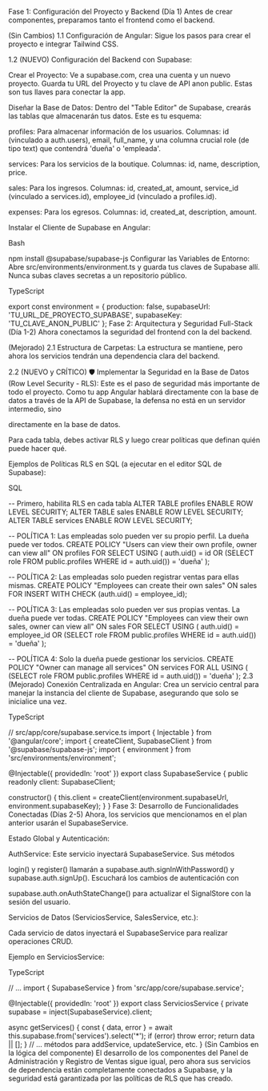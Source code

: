 Fase 1: Configuración del Proyecto y Backend (Día 1)
Antes de crear componentes, preparamos tanto el frontend como el backend.

(Sin Cambios) 1.1 Configuración de Angular: Sigue los pasos para crear el proyecto e integrar Tailwind CSS.

1.2 (NUEVO) Configuración del Backend con Supabase:

Crear el Proyecto: Ve a supabase.com, crea una cuenta y un nuevo proyecto. Guarda tu URL del Proyecto y tu clave de API anon public. Estas son tus llaves para conectar la app.

Diseñar la Base de Datos: Dentro del "Table Editor" de Supabase, crearás las tablas que almacenarán tus datos. Este es tu esquema:

profiles: Para almacenar información de los usuarios. Columnas: id (vinculado a auth.users), email, full_name, y una columna crucial role (de tipo text) que contendrá 'dueña' o 'empleada'.

services: Para los servicios de la boutique. Columnas: id, name, description, price.

sales: Para los ingresos. Columnas: id, created_at, amount, service_id (vinculado a services.id), employee_id (vinculado a profiles.id).

expenses: Para los egresos. Columnas: id, created_at, description, amount.

Instalar el Cliente de Supabase en Angular:

Bash

npm install @supabase/supabase-js
Configurar las Variables de Entorno: Abre src/environments/environment.ts y guarda tus claves de Supabase allí. Nunca subas claves secretas a un repositorio público.

TypeScript

export const environment = {
  production: false,
  supabaseUrl: 'TU_URL_DE_PROYECTO_SUPABASE',
  supabaseKey: 'TU_CLAVE_ANON_PUBLIC'
};
Fase 2: Arquitectura y Seguridad Full-Stack (Día 1-2)
Ahora conectamos la seguridad del frontend con la del backend.

(Mejorado) 2.1 Estructura de Carpetas: La estructura se mantiene, pero ahora los servicios tendrán una dependencia clara del backend.

2.2 (NUEVO y CRÍTICO) 🛡️ Implementar la Seguridad en la Base de Datos (Row Level Security - RLS):
Este es el paso de seguridad más importante de todo el proyecto. Como tu app Angular hablará directamente con la base de datos a través de la API de Supabase, la defensa no está en un servidor intermedio, sino

directamente en la base de datos.



Para cada tabla, debes activar RLS y luego crear políticas que definan quién puede hacer qué.

Ejemplos de Políticas RLS en SQL (a ejecutar en el editor SQL de Supabase):

SQL

-- Primero, habilita RLS en cada tabla
ALTER TABLE profiles ENABLE ROW LEVEL SECURITY;
ALTER TABLE sales ENABLE ROW LEVEL SECURITY;
ALTER TABLE services ENABLE ROW LEVEL SECURITY;

-- POLÍTICA 1: Las empleadas solo pueden ver su propio perfil. La dueña puede ver todos.
CREATE POLICY "Users can view their own profile, owner can view all"
ON profiles FOR SELECT USING (
  auth.uid() = id OR (SELECT role FROM public.profiles WHERE id = auth.uid()) = 'dueña'
);

-- POLÍTICA 2: Las empleadas solo pueden registrar ventas para ellas mismas.
CREATE POLICY "Employees can create their own sales"
ON sales FOR INSERT WITH CHECK (auth.uid() = employee_id);

-- POLÍTICA 3: Las empleadas solo pueden ver sus propias ventas. La dueña puede ver todas.
CREATE POLICY "Employees can view their own sales, owner can view all"
ON sales FOR SELECT USING (
  auth.uid() = employee_id OR (SELECT role FROM public.profiles WHERE id = auth.uid()) = 'dueña'
);

-- POLÍTICA 4: Solo la dueña puede gestionar los servicios.
CREATE POLICY "Owner can manage all services"
ON services FOR ALL USING (
  (SELECT role FROM public.profiles WHERE id = auth.uid()) = 'dueña'
);
2.3 (Mejorado) Conexión Centralizada en Angular:
Crea un servicio central para manejar la instancia del cliente de Supabase, asegurando que solo se inicialice una vez.

TypeScript

// src/app/core/supabase.service.ts
import { Injectable } from '@angular/core';
import { createClient, SupabaseClient } from '@supabase/supabase-js';
import { environment } from 'src/environments/environment';

@Injectable({ providedIn: 'root' })
export class SupabaseService {
  public readonly client: SupabaseClient;

  constructor() {
    this.client = createClient(environment.supabaseUrl, environment.supabaseKey);
  }
}
Fase 3: Desarrollo de Funcionalidades Conectadas (Días 2-5)
Ahora, los servicios que mencionamos en el plan anterior usarán el SupabaseService.

Estado Global y Autenticación:

AuthService: Este servicio inyectará SupabaseService. Sus métodos

login() y register() llamarán a supabase.auth.signInWithPassword() y supabase.auth.signUp().  Escuchará los cambios de autenticación con

supabase.auth.onAuthStateChange() para actualizar el SignalStore con la sesión del usuario.

Servicios de Datos (ServiciosService, SalesService, etc.):

Cada servicio de datos inyectará el SupabaseService para realizar operaciones CRUD.

Ejemplo en ServiciosService:

TypeScript

// ...
import { SupabaseService } from 'src/app/core/supabase.service';

@Injectable({ providedIn: 'root' })
export class ServiciosService {
  private supabase = inject(SupabaseService).client;

  async getServices() {
    const { data, error } = await this.supabase.from('services').select('*');
    if (error) throw error;
    return data || [];
  }
  // ... métodos para addService, updateService, etc.
}
(Sin Cambios en la lógica del componente) El desarrollo de los componentes del Panel de Administración y Registro de Ventas sigue igual, pero ahora sus servicios de dependencia están completamente conectados a Supabase, y la seguridad está garantizada por las políticas de RLS que has creado.
